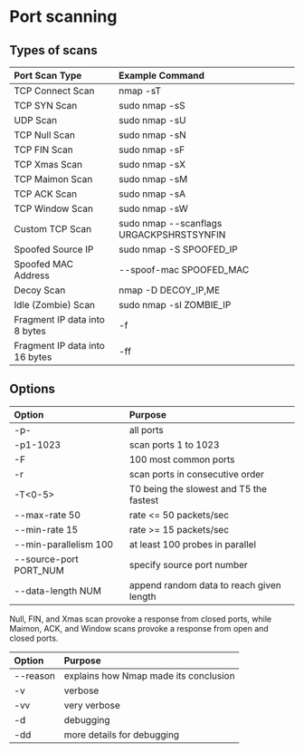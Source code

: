 # Port scanning

## Types of scans

| Port Scan Type                 | Example Command                               |
|:-------------------------------|:----------------------------------------------|
| TCP Connect Scan               | nmap -sT <IP>                                 |
| TCP SYN Scan                   | sudo nmap -sS <IP>                            |
| UDP Scan                       | sudo nmap -sU <IP>                            |
| TCP Null Scan                  | sudo nmap -sN <IP>                            |
| TCP FIN Scan                   | sudo nmap -sF <IP>                            |
| TCP Xmas Scan                  | sudo nmap -sX <IP>                            |
| TCP Maimon Scan                | sudo nmap -sM <IP>                            |
| TCP ACK Scan                   | sudo nmap -sA <IP>                            |
| TCP Window Scan                | sudo nmap -sW <IP>                            |
| Custom TCP Scan                | sudo nmap --scanflags URGACKPSHRSTSYNFIN <IP> |
| Spoofed Source IP              | sudo nmap -S SPOOFED_IP <IP>                  |
| Spoofed MAC Address            | --spoof-mac SPOOFED_MAC                       |
| Decoy Scan                     | nmap -D DECOY_IP,ME <IP>                      |
| Idle (Zombie) Scan             | sudo nmap -sI ZOMBIE_IP <IP>                  |
| Fragment IP data into 8 bytes  | -f                                            |
| Fragment IP data into 16 bytes | -ff                                           |

## Options

| Option                 | Purpose                                  |
|:-----------------------|:-----------------------------------------|
| -p-                    | all ports                                |
| -p1-1023               | scan ports 1 to 1023                     |
| -F                     | 100 most common ports                    |
| -r                     | scan ports in consecutive order          |
| -T<0-5>                | T0 being the slowest and T5 the fastest  |
| --max-rate 50          | rate <= 50 packets/sec                   |
| --min-rate 15          | rate >= 15 packets/sec                   |
| --min-parallelism 100  | at least 100 probes in parallel          |
| --source-port PORT_NUM | specify source port number               |
| --data-length NUM      | append random data to reach given length |

Null, FIN, and Xmas scan provoke a response from closed ports, while Maimon, ACK, and Window scans provoke a response 
from open and closed ports.

| Option   | Purpose                               |
|:---------|:--------------------------------------|
| --reason | explains how Nmap made its conclusion |
| -v       | verbose                               |
| -vv      | very verbose                          |
| -d       | debugging                             |
| -dd      | more details for debugging            |